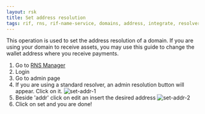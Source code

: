 ```yaml
---
layout: rsk
title: Set address resolution
tags: rif, rns, rif-name-service, domains, address, integrate, resolver, node, sdk, libraries, infrastructure, protocols, mvp, design, rbtc, defi, decentralized, quick-start, guides, tutorial, networks, dapps, tools, rsk, ethereum, smart-contracts, install, get-started, how-to, mainnet, testnet, contracts, wallets, web3, crypto
---
```


This operation is used to set the address resolution of a domain. If you are using your domain to receive assets, you may use this guide to change the wallet address where you receive payments.

1. Go to [RNS Manager](https://manager.rns.rifos.org)
2. Login
3. Go to admin page
4. If you are using a standard resolver, an admin resolution button will appear. Click on it.
  ![set-addr-1](/assets/img/rns/set-addr.png)
5. Beside 'addr' click on edit an insert the desired address
  ![set-addr-2](/assets/img/rns/set-addr-2.png)
6. Click on set and you are done!
